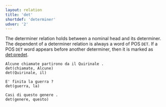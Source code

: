 ```yaml
---
layout: relation
title: 'det'
shortdef: 'determiner'
udver: '2'
---
```


The determiner relation holds between a nominal head and its determiner.  
The dependent of a determiner relation is always a word of POS <code>DET</code>. If a POS <code>DET</code> word appears before another determiner, then it is marked as [det:predet]().

~~~ sdparse
Alcune chiamate partirono da il Quirinale . 
det(chiamate, Alcune)
det(Quirinale, il)
~~~
~~~ sdparse
E' finita la guerra ? 
det(guerra, la)
~~~
~~~ sdparse
Casi di questo genere . 
det(genere, questo)
~~~
<!-- Interlanguage links updated Po 6. listopadu 2023, 21:42:48 CET -->
